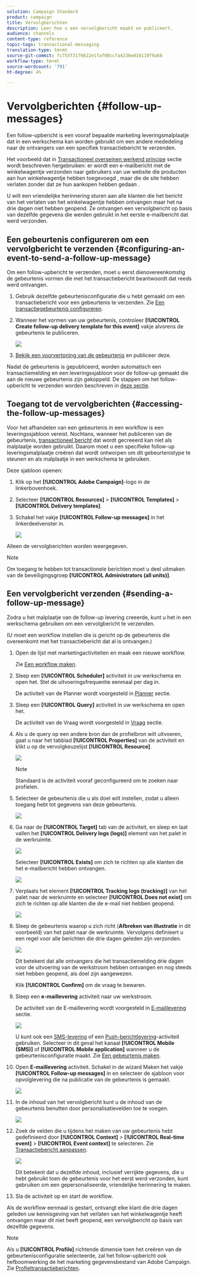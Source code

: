 ```yaml
---
solution: Campaign Standard
product: campaign
title: Vervolgberichten
description: Leer hoe u een vervolgbericht maakt en publiceert.
audience: channels
content-type: reference
topic-tags: transactional-messaging
translation-type: tm+mt
source-git-commit: fc755f3176622e1faf08ccfa4236e016110f9a68
workflow-type: tm+mt
source-wordcount: '791'
ht-degree: 4%

---
```



# Vervolgberichten {#follow-up-messages}

Een follow-upbericht is een vooraf bepaalde marketing leveringsmalplaatje dat in een werkschema kan worden gebruikt om een andere mededeling naar de ontvangers van een specifiek transactiebericht te verzenden.

Het voorbeeld dat in [Transactioneel overseinen werkend principe](../../channels/using/getting-started-with-transactional-msg.md#transactional-messaging-operating-principle) sectie wordt beschreven hergebruiken: er wordt een e-mailbericht met de winkelwagentje verzonden naar gebruikers van uw website die producten aan hun winkelwagentje hebben toegevoegd , maar die de site hebben verlaten zonder dat ze hun aankopen hebben gedaan .

U wilt een vriendelijke herinnering sturen aan alle klanten die het bericht van het verlaten van het winkelwagentje hebben ontvangen maar het na drie dagen niet hebben geopend. Ze ontvangen een vervolgbericht op basis van dezelfde gegevens die werden gebruikt in het eerste e-mailbericht dat werd verzonden.

## Een gebeurtenis configureren om een vervolgbericht te verzenden {#configuring-an-event-to-send-a-follow-up-message}

Om een follow-upbericht te verzenden, moet u eerst dienovereenkomstig de gebeurtenis vormen die met het transactiebericht beantwoordt dat reeds werd ontvangen.

1. Gebruik dezelfde gebeurtenisconfiguratie die u hebt gemaakt om een transactiebericht voor een gebeurtenis te verzenden. Zie [Een transactiegebeurtenis configureren](../../channels/using/configuring-transactional-event.md).
1. Wanneer het vormen van uw gebeurtenis, controleer **[!UICONTROL Create follow-up delivery template for this event]** vakje alvorens de gebeurtenis te publiceren.

   ![](assets/message-center_follow-up-checkbox.png)

1. [Bekijk een voorvertoning van de gebeurtenis](../../channels/using/publishing-transactional-event.md#previewing-and-publishing-the-event) en publiceer deze.

Nadat de gebeurtenis is gepubliceerd, worden automatisch een transactiemelding en een leveringssjabloon voor de follow-up gemaakt die aan de nieuwe gebeurtenis zijn gekoppeld. De stappen om het follow-upbericht te verzenden worden beschreven in [deze sectie](#sending-a-follow-up-message).

## Toegang tot de vervolgberichten {#accessing-the-follow-up-messages}

Voor het afhandelen van een gebeurtenis in een workflow is een leveringssjabloon vereist. Nochtans, wanneer het publiceren van de gebeurtenis, [transactioneel bericht](../../channels/using/editing-transactional-message.md) dat wordt gecreeerd kan niet als malplaatje worden gebruikt. Daarom moet u een specifieke follow-up leveringsmalplaatje creëren dat wordt ontworpen om dit gebeurtenistype te steunen en als malplaatje in een werkschema te gebruiken.

Deze sjabloon openen:

1. Klik op het **[!UICONTROL Adobe Campaign]**-logo in de linkerbovenhoek.
1. Selecteer **[!UICONTROL Resources]** > **[!UICONTROL Templates]** > **[!UICONTROL Delivery templates]**.
1. Schakel het vakje **[!UICONTROL Follow-up messages]** in het linkerdeelvenster in.

   ![](assets/message-center_follow-up-search.png)

Alleen de vervolgberichten worden weergegeven.

>[!NOTE]
>
>Om toegang te hebben tot transactionele berichten moet u deel uitmaken van de beveiligingsgroep **[!UICONTROL Administrators (all units)]**.

## Een vervolgbericht verzenden {#sending-a-follow-up-message}

Zodra u het malplaatje van de follow-up levering creeerde, kunt u het in een werkschema gebruiken om een vervolgbericht te verzenden.

(U moet een workflow instellen die is gericht op de gebeurtenis die overeenkomt met het transactiebericht dat al is ontvangen.)

1. Open de lijst met marketingactiviteiten en maak een nieuwe workflow.

   Zie [Een workflow maken](../../automating/using/building-a-workflow.md#creating-a-workflow).

1. Sleep een **[!UICONTROL Scheduler]** activiteit in uw werkschema en open het. Stel de uitvoeringsfrequentie eenmaal per dag in.

   De activiteit van de Planner wordt voorgesteld in [Planner](../../automating/using/scheduler.md) sectie.

1. Sleep een **[!UICONTROL Query]** activiteit in uw werkschema en open het.

   De activiteit van de Vraag wordt voorgesteld in [Vraag](../../automating/using/query.md) sectie.

1. Als u de query op een andere bron dan de profielbron wilt uitvoeren, gaat u naar het tabblad **[!UICONTROL Properties]** van de activiteit en klikt u op de vervolgkeuzelijst **[!UICONTROL Resource]**.

   ![](assets/message-center_follow-up-query-properties.png)

   >[!NOTE]
   >
   >Standaard is de activiteit vooraf geconfigureerd om te zoeken naar profielen.

1. Selecteer de gebeurtenis die u als doel wilt instellen, zodat u alleen toegang hebt tot gegevens van deze gebeurtenis.

   ![](assets/message-center_follow-up-query-resource.png)

1. Ga naar de **[!UICONTROL Target]** tab van de activiteit, en sleep en laat vallen het **[!UICONTROL Delivery logs (logs)]** element van het palet in de werkruimte.

   ![](assets/message-center_follow-up-delivery-logs.png)

   Selecteer **[!UICONTROL Exists]** om zich te richten op alle klanten die het e-mailbericht hebben ontvangen.

   ![](assets/message-center_follow-up-delivery-logs-exists.png)

1. Verplaats het element **[!UICONTROL Tracking logs (tracking)]** van het palet naar de werkruimte en selecteer **[!UICONTROL Does not exist]** om zich te richten op alle klanten die de e-mail niet hebben geopend.

   ![](assets/message-center_follow-up-delivery-and-tracking-logs.png)

1. Sleep de gebeurtenis waarop u zich richt (**Afbreken van illustratie** in dit voorbeeld) van het palet naar de werkruimte. Vervolgens definieert u een regel voor alle berichten die drie dagen geleden zijn verzonden.

   ![](assets/message-center_follow-up-created.png)

   Dit betekent dat alle ontvangers die het transactiemelding drie dagen voor de uitvoering van de werkstroom hebben ontvangen en nog steeds niet hebben geopend, als doel zijn aangewezen.

   Klik **[!UICONTROL Confirm]** om de vraag te bewaren.

1. Sleep een **e-maillevering** activiteit naar uw werkstroom.

   De activiteit van de E-maillevering wordt voorgesteld in [E-maillevering](../../automating/using/email-delivery.md) sectie.

   ![](assets/message-center_follow-up-workflow.png)

   U kunt ook een [SMS-levering](../../automating/using/sms-delivery.md) of een [Push-berichtlevering](../../automating/using/push-notification-delivery.md)-activiteit gebruiken. Selecteer in dit geval het kanaal **[!UICONTROL Mobile (SMS)]** of **[!UICONTROL Mobile application]** wanneer u de gebeurtenisconfiguratie maakt. Zie [Een gebeurtenis maken](../../channels/using/configuring-transactional-event.md#creating-an-event).

1. Open **E-maillevering** activiteit. Schakel in de wizard Maken het vakje **[!UICONTROL Follow-up messages]** in en selecteer de sjabloon voor opvolglevering die na publicatie van de gebeurtenis is gemaakt.

   ![](assets/message-center_follow-up-template.png)

1. In de inhoud van het vervolgbericht kunt u de inhoud van de gebeurtenis benutten door personalisatievelden toe te voegen.

   ![](assets/message-center_follow-up-content.png)

1. Zoek de velden die u tijdens het maken van uw gebeurtenis hebt gedefinieerd door **[!UICONTROL Context]** > **[!UICONTROL Real-time event]** > **[!UICONTROL Event context]** te selecteren. Zie [Transactiebericht aanpassen](../../channels/using/editing-transactional-message.md#personalizing-a-transactional-message).

   ![](assets/message-center_follow-up-personalization.png)

   Dit betekent dat u dezelfde inhoud, inclusief verrijkte gegevens, die u hebt gebruikt toen de gebeurtenis voor het eerst werd verzonden, kunt gebruiken om een gepersonaliseerde, vriendelijke herinnering te maken.

1. Sla de activiteit op en start de workflow.

Als de workflow eenmaal is gestart, ontvangt elke klant die drie dagen geleden uw kennisgeving van het verlaten van het winkelwagentje heeft ontvangen maar dit niet heeft geopend, een vervolgbericht op basis van dezelfde gegevens.

>[!NOTE]
>
>Als u **[!UICONTROL Profile]** richtende dimensie toen het creëren van de gebeurtenisconfiguratie selecteerde, zal het follow-upbericht ook hefboomwerking de het marketing gegevensbestand van Adobe Campaign. Zie [Profieltransactieberichten](../../channels/using/editing-transactional-message.md#profile-transactional-message-specificities).
